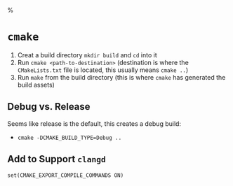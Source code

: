 %

# `cmake`

1. Creat a build directory `mkdir build` and `cd` into it
2. Run `cmake <path-to-destination>` (destination is where the `CMakeLists.txt` file is located, this usually means `cmake ..`)
3. Run `make` from the build directory (this is where `cmake` has generated the build assets)

## Debug vs. Release

Seems like release is the default, this creates a debug build:

- `cmake -DCMAKE_BUILD_TYPE=Debug ..`

## Add to Support `clangd`

```
set(CMAKE_EXPORT_COMPILE_COMMANDS ON)
```
